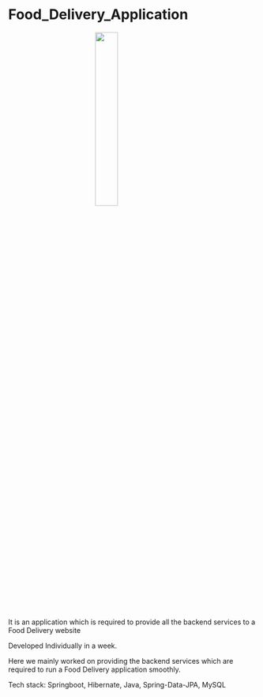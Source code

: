# Food_Delivery_Application


<div><img style="margin-left: 35%;" width="30%" height="auto" src="https://encrypted-tbn0.gstatic.com/images?q=tbn:ANd9GcTGQ1FlTgxES4G6en0jJemegVEt6uv5tuNtMnTIX9cP1SeVCiqcSHm6Su1SepgoovrDpPU&usqp=CAU" height="175px"/></div>

<p> It is an application which is required to provide all the backend services to a Food Delivery website
</p>
<p> 
Developed Individually in a week.
</p>
<p> 
Here we mainly worked on providing the backend services which are required to run a Food Delivery application smoothly.
</p>
<p>Tech stack:  Springboot, Hibernate, Java, Spring-Data-JPA, MySQL</p>
